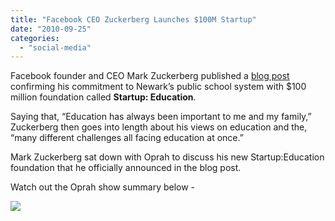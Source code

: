 ```yaml
---
title: "Facebook CEO Zuckerberg Launches $100M Startup"
date: "2010-09-25"
categories: 
  - "social-media"
---
```


Facebook founder and CEO Mark Zuckerberg published a [blog post](http://www.facebook.com/notes/startup-education/blog-post-from-mark-zuckerberg/116078918450633) confirming his commitment to Newark’s public school system with $100 million foundation called **Startup: Education**.

Saying that, “Education has always been important to me and my family,” Zuckerberg then goes into length about his views on education and the, “many different challenges all facing education at once.”

Mark Zuckerberg sat down with Oprah to discuss his new Startup:Education foundation that he officially announced in the blog post.

Watch out the Oprah show summary below -

[![](http://lh5.ggpht.com/_40bmzDo_mBs/TJ588LIWYiI/AAAAAAAABaE/HQUnu48J-Kw/video40ad1c39ef30%5B3%5D.jpg?imgmax=800)](http://www.youtube.com/watch?v=8XwlM2GmQWY)
